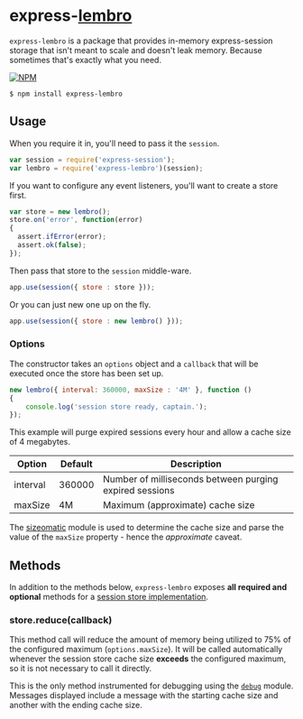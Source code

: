 # express-[lembro](https://translate.google.com/#pt/en/lembro) #

`express-lembro` is a package that provides in-memory express-session storage that isn't meant to scale and doesn't leak memory. Because sometimes that's exactly what you need.

[![NPM](https://nodei.co/npm/express-lembro.png?downloads=true&downloadRank=true&stars=true)](https://nodei.co/npm/express-lembro/)

```
$ npm install express-lembro
```

## Usage ##

When you require it in, you'll need to pass it the `session`.

```javascript
var session = require('express-session');
var lembro = require('express-lembro')(session);
```

If you want to configure any event listeners, you'll want to create a store first.

```javascript
var store = new lembro();
store.on('error', function(error)
{
  assert.ifError(error);
  assert.ok(false);
});
```

Then pass that store to the `session` middle-ware.

```javascript
app.use(session({ store : store }));
```

Or you can just new one up on the fly.

```javascript
app.use(session({ store : new lembro() }));
```

### Options ###

The constructor takes an `options` object and a `callback` that will be executed once the store has been set up.

```javascript
new lembro({ interval: 360000, maxSize : '4M' }, function ()
{
	console.log('session store ready, captain.');
});
```

This example will purge expired sessions every hour and allow a cache size of 4 megabytes.

| Option   | Default | Description |
|----------|---------|-------------|
| interval | 360000  | Number of milliseconds between purging expired sessions |
| maxSize  | 4M      | Maximum (approximate) cache size |

The [sizeomatic](https://www.npmjs.com/package/sizeomatic) module is used to determine the cache size and parse the value of the `maxSize` property - hence the *approximate* caveat.

## Methods ##

In addition to the methods below, `express-lembro` exposes **all required and optional** methods for a [session store implementation](https://www.npmjs.com/package/express-session#session-store-implementation).

### store.reduce(callback) ###

This method call will reduce the amount of memory being utilized to 75% of the configured maximum (`options.maxSize`). It will be called automatically whenever the session store cache size **exceeds** the configured maximum, so it is not necessary to call it directly.

This is the only method instrumented for debugging using the [`debug`](https://www.npmjs.com/package/debug) module. Messages displayed include a message with the starting cache size and another with the ending cache size.

